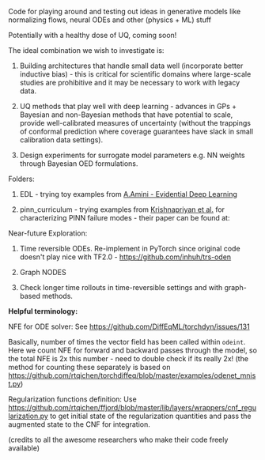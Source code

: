 Code for playing around and testing out ideas in generative models like normalizing flows, neural ODEs and other (physics + ML) stuff

Potentially with a healthy dose of UQ, coming soon! 

The ideal combination we wish to investigate is:
1. Building architectures that handle small data well (incorporate better inductive bias) - this is critical for scientific domains where large-scale studies are prohibitive and it may be necessary to work with legacy data.

2. UQ methods that play well with deep learning - advances in GPs + Bayesian and non-Bayesian methods that have potential to scale, provide well-calibrated measures of uncertainty (without the trappings of conformal prediction where coverage guarantees have slack in small calibration data settings).

3. Design experiments for surrogate model parameters e.g. NN weights through Bayesian OED formulations.

Folders:

1. EDL - trying toy examples from [A.Amini - Evidential Deep Learning](https://github.com/aamini/evidential-deep-learning/tree/main/evidential_deep_learning)

2. pinn_curriculum - trying examples from [Krishnapriyan et al.](https://github.com/a1k12/characterizing-pinns-failure-modes/blob/main/pbc_examples/main_pbc.py) for characterizing PINN failure modes - their paper can be found at: 

Near-future Exploration:
1. Time reversible ODEs. Re-implement in PyTorch since original code doesn't play nice with TF2.0 - https://github.com/inhuh/trs-oden

2. Graph NODES

3. Check longer time rollouts in time-reversible settings and with graph-based methods.



**Helpful terminology:**

NFE for ODE solver: See https://github.com/DiffEqML/torchdyn/issues/131

Basically, number of times the vector field has been called within `odeint`. Here we count NFE for forward and backward passes through the model, so the total NFE is 2x this number - need to double check if its really 2x! (the method for counting these separately is based on https://github.com/rtqichen/torchdiffeq/blob/master/examples/odenet_mnist.py)


Regularization functions definition: Use https://github.com/rtqichen/ffjord/blob/master/lib/layers/wrappers/cnf_regularization.py to get initial state of the regularization quantities and pass the augmented state to the CNF for integration.


(credits to all the awesome researchers who make their code freely available)

